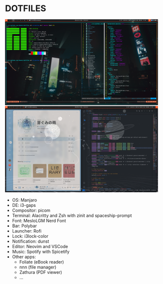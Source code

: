 # DOTFILES

![screenshot](misc/screenshot-1.png)
![screenshot](misc/screenshot-2.png)

- OS: Manjaro
- DE: i3-gaps
- Compositor: picom
- Terminal: Alacritty and Zsh with zinit and spaceship-prompt
- Font: MesloLGM Nerd Font
- Bar: Polybar
- Launcher: Rofi
- Lock: i3lock-color
- Notification: dunst
- Editor: Neovim and VSCode
- Music: Spotify with Spicetify
- Other apps:
  - Foliate (eBook reader)
  - nnn (file manager)
  - Zathura (PDF viewer)
  - ...
